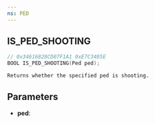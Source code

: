 ```yaml
---
ns: PED
---
```

## IS_PED_SHOOTING

```c
// 0x34616828CD07F1A1 0xE7C3405E
BOOL IS_PED_SHOOTING(Ped ped);
```

```
Returns whether the specified ped is shooting.
```

## Parameters
* **ped**:
